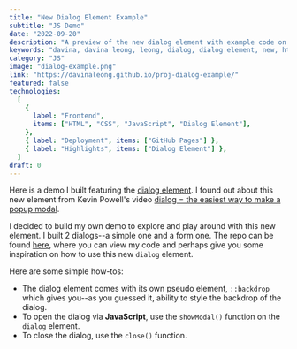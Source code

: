 ```yaml
---
title: "New Dialog Element Example"
subtitle: "JS Demo"
date: "2022-09-20"
description: "A preview of the new dialog element with example code on GitHub."
keywords: "davina, davina leong, leong, dialog, dialog element, new, html, html5, css, css3, js, javascript, github"
category: "JS"
image: "dialog-example.png"
link: "https://davinaleong.github.io/proj-dialog-example/"
featured: false
technologies:
  [
    {
      label: "Frontend",
      items: ["HTML", "CSS", "JavaScript", "Dialog Element"],
    },
    { label: "Deployment", items: ["GitHub Pages"] },
    { label: "Highlights", items: ["Dialog Element"] },
  ]
draft: 0
---
```


Here is a demo I built featuring the [dialog element](https://developer.mozilla.org/en-US/docs/Web/HTML/Element/dialog). I found out about this new element from Kevin Powell's video [dialog = the easiest way to make a popup modal](https://www.youtube.com/watch?v=TAB_v6yBXIE&t=0s).

I decided to build my own demo to explore and play around with this new element. I built 2 dialogs--a simple one and a form one. The repo can be found [here](https://github.com/davinaleong/proj-davdevs-gatsby), where you can view my code and perhaps give you some inspiration on how to use this new `dialog` element.

Here are some simple how-tos:

- The dialog element comes with its own pseudo element, `::backdrop` which gives you--as you guessed it, ability to style the backdrop of the dialog.
- To open the dialog via **JavaScript**, use the `showModal()` function on the `dialog` element.
- To close the dialog, use the `close()` function.
